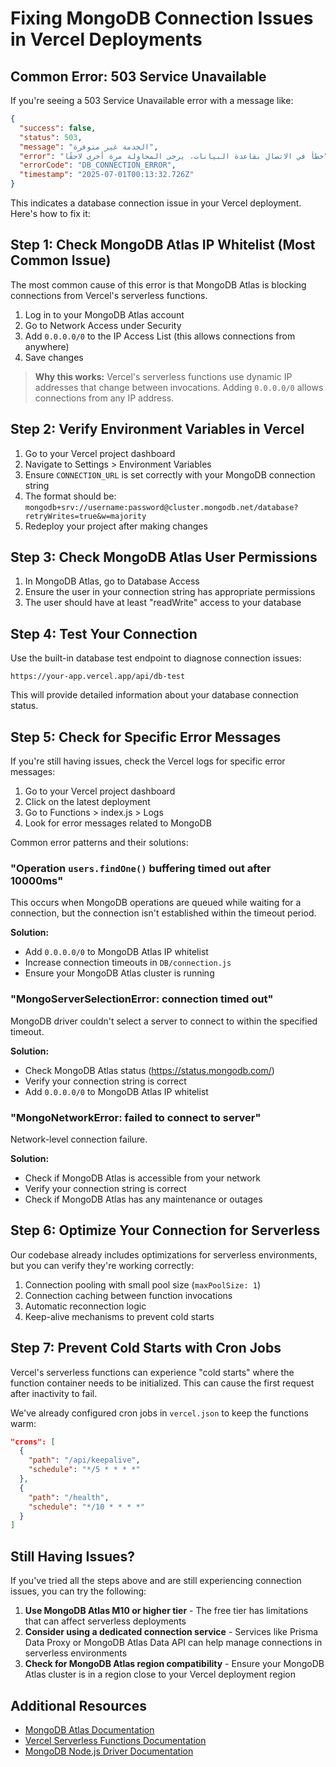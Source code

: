 # Fixing MongoDB Connection Issues in Vercel Deployments

## Common Error: 503 Service Unavailable

If you're seeing a 503 Service Unavailable error with a message like:

```json
{
  "success": false,
  "status": 503,
  "message": "الخدمة غير متوفرة",
  "error": "خطأ في الاتصال بقاعدة البيانات، يرجى المحاولة مرة أخرى لاحقًا",
  "errorCode": "DB_CONNECTION_ERROR",
  "timestamp": "2025-07-01T00:13:32.726Z"
}
```

This indicates a database connection issue in your Vercel deployment. Here's how to fix it:

## Step 1: Check MongoDB Atlas IP Whitelist (Most Common Issue)

The most common cause of this error is that MongoDB Atlas is blocking connections from Vercel's serverless functions.

1. Log in to your MongoDB Atlas account
2. Go to Network Access under Security
3. Add `0.0.0.0/0` to the IP Access List (this allows connections from anywhere)
4. Save changes

> **Why this works:** Vercel's serverless functions use dynamic IP addresses that change between invocations. Adding `0.0.0.0/0` allows connections from any IP address.

## Step 2: Verify Environment Variables in Vercel

1. Go to your Vercel project dashboard
2. Navigate to Settings > Environment Variables
3. Ensure `CONNECTION_URL` is set correctly with your MongoDB connection string
4. The format should be: `mongodb+srv://username:password@cluster.mongodb.net/database?retryWrites=true&w=majority`
5. Redeploy your project after making changes

## Step 3: Check MongoDB Atlas User Permissions

1. In MongoDB Atlas, go to Database Access
2. Ensure the user in your connection string has appropriate permissions
3. The user should have at least "readWrite" access to your database

## Step 4: Test Your Connection

Use the built-in database test endpoint to diagnose connection issues:

```
https://your-app.vercel.app/api/db-test
```

This will provide detailed information about your database connection status.

## Step 5: Check for Specific Error Messages

If you're still having issues, check the Vercel logs for specific error messages:

1. Go to your Vercel project dashboard
2. Click on the latest deployment
3. Go to Functions > index.js > Logs
4. Look for error messages related to MongoDB

Common error patterns and their solutions:

### "Operation `users.findOne()` buffering timed out after 10000ms"

This occurs when MongoDB operations are queued while waiting for a connection, but the connection isn't established within the timeout period.

**Solution:**
- Add `0.0.0.0/0` to MongoDB Atlas IP whitelist
- Increase connection timeouts in `DB/connection.js`
- Ensure your MongoDB Atlas cluster is running

### "MongoServerSelectionError: connection timed out"

MongoDB driver couldn't select a server to connect to within the specified timeout.

**Solution:**
- Check MongoDB Atlas status (https://status.mongodb.com/)
- Verify your connection string is correct
- Add `0.0.0.0/0` to MongoDB Atlas IP whitelist

### "MongoNetworkError: failed to connect to server"

Network-level connection failure.

**Solution:**
- Check if MongoDB Atlas is accessible from your network
- Verify your connection string is correct
- Check if MongoDB Atlas has any maintenance or outages

## Step 6: Optimize Your Connection for Serverless

Our codebase already includes optimizations for serverless environments, but you can verify they're working correctly:

1. Connection pooling with small pool size (`maxPoolSize: 1`)
2. Connection caching between function invocations
3. Automatic reconnection logic
4. Keep-alive mechanisms to prevent cold starts

## Step 7: Prevent Cold Starts with Cron Jobs

Vercel's serverless functions can experience "cold starts" where the function container needs to be initialized. This can cause the first request after inactivity to fail.

We've already configured cron jobs in `vercel.json` to keep the functions warm:

```json
"crons": [
  {
    "path": "/api/keepalive",
    "schedule": "*/5 * * * *"
  },
  {
    "path": "/health",
    "schedule": "*/10 * * * *"
  }
]
```

## Still Having Issues?

If you've tried all the steps above and are still experiencing connection issues, you can try the following:

1. **Use MongoDB Atlas M10 or higher tier** - The free tier has limitations that can affect serverless deployments
2. **Consider using a dedicated connection service** - Services like Prisma Data Proxy or MongoDB Atlas Data API can help manage connections in serverless environments
3. **Check for MongoDB Atlas region compatibility** - Ensure your MongoDB Atlas cluster is in a region close to your Vercel deployment region

## Additional Resources

- [MongoDB Atlas Documentation](https://docs.atlas.mongodb.com/)
- [Vercel Serverless Functions Documentation](https://vercel.com/docs/functions)
- [MongoDB Node.js Driver Documentation](https://docs.mongodb.com/drivers/node/current/) 
